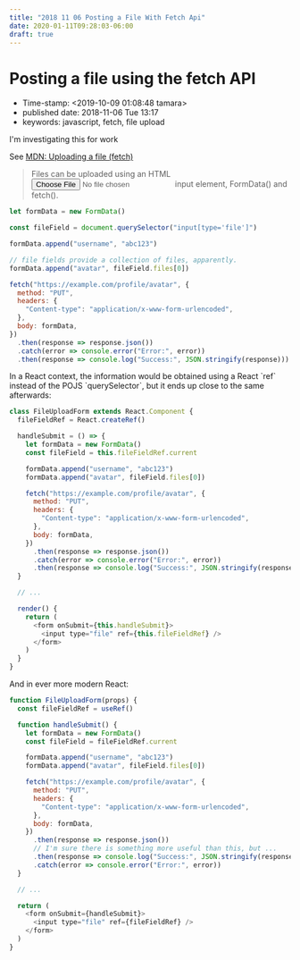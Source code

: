 ```yaml
---
title: "2018 11 06 Posting a File With Fetch Api"
date: 2020-01-11T09:28:03-06:00
draft: true
---
```


# Posting a file using the fetch API

- Time-stamp: <2019-10-09 01:08:48 tamara>
- published date: 2018-11-06 Tue 13:17
- keywords: javascript, fetch, file upload

I'm investigating this for work

See [MDN: Uploading a file (fetch)](https://developer.mozilla.org/en-US/docs/Web/API/Fetch_API/Using_Fetch#Uploading_a_file)

> Files can be uploaded using an HTML <input type="file" /> input element, FormData() and fetch().

```javascript
let formData = new FormData()

const fileField = document.querySelector("input[type='file']")

formData.append("username", "abc123")

// file fields provide a collection of files, apparently.
formData.append("avatar", fileField.files[0])

fetch("https://example.com/profile/avatar", {
  method: "PUT",
  headers: {
    "Content-type": "application/x-www-form-urlencoded",
  },
  body: formData,
})
  .then(response => response.json())
  .catch(error => console.error("Error:", error))
  .then(response => console.log("Success:", JSON.stringify(response)))
```

In a React context, the information would be obtained using a React \`ref\` instead of the POJS \`querySelector\`, but it ends up close to the same afterwards:

```javascript
class FileUploadForm extends React.Component {
  fileFieldRef = React.createRef()

  handleSubmit = () => {
    let formData = new FormData()
    const fileField = this.fileFieldRef.current

    formData.append("username", "abc123")
    formData.append("avatar", fileField.files[0])

    fetch("https://example.com/profile/avatar", {
      method: "PUT",
      headers: {
        "Content-type": "application/x-www-form-urlencoded",
      },
      body: formData,
    })
      .then(response => response.json())
      .catch(error => console.error("Error:", error))
      .then(response => console.log("Success:", JSON.stringify(response)))
  }

  // ...

  render() {
    return (
      <form onSubmit={this.handleSubmit}>
        <input type="file" ref={this.fileFieldRef} />
      </form>
    )
  }
}
```

And in ever more modern React:

```javascript
function FileUploadForm(props) {
  const fileFieldRef = useRef()

  function handleSubmit() {
    let formData = new FormData()
    const fileField = fileFieldRef.current

    formData.append("username", "abc123")
    formData.append("avatar", fileField.files[0])

    fetch("https://example.com/profile/avatar", {
      method: "PUT",
      headers: {
        "Content-type": "application/x-www-form-urlencoded",
      },
      body: formData,
    })
      .then(response => response.json())
	  // I'm sure there is something more useful than this, but ...
      .then(response => console.log("Success:", JSON.stringify(response)))
      .catch(error => console.error("Error:", error))
  }

  // ...

  return (
    <form onSubmit={handleSubmit}>
      <input type="file" ref={fileFieldRef} />
    </form>
  )
}
```
